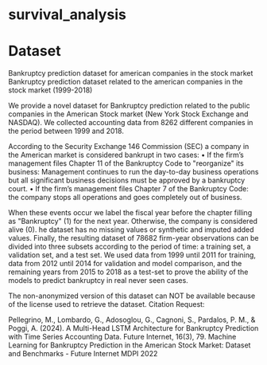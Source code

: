 # survival_analysis


# Dataset 
Bankruptcy prediction dataset for american companies in the stock market
Bankruptcy prediction dataset related to the american companies in the stock market (1999-2018)

We provide a novel dataset for Bankruptcy prediction related to the public companies in the American Stock market (New York Stock Exchange and NASDAQ). We collected accounting data from 8262 different companies in the period between 1999 and 2018.

According to the Security Exchange 146 Commission (SEC) a company in the American market is considered bankrupt in two cases: • If the firm’s management files Chapter 11 of the Bankruptcy Code to "reorganize" its business: Management continues to run the day-to-day business operations but all significant business decisions must be approved by a bankruptcy court. • If the firm’s management files Chapter 7 of the Bankruptcy Code: the company stops all operations and goes completely out of business.

When these events occur we label the fiscal year before the chapter filling as "Bankruptcy" (1) for the next year. Otherwise, the company is considered alive (0). he dataset has no missing values or synthetic and imputed added values. Finally, the resulting dataset of 78682 firm-year observations can be divided into three subsets according to the period of time: a training set, a validation set, and a test set. We used data from 1999 until 2011 for training, data from 2012 until 2014 for validation and model comparison, and the remaining years from 2015 to 2018 as a test-set to prove the ability of the models to predict bankruptcy in real never seen cases.

The non-anonymized version of this dataset can NOT be available because of the license used to retrieve the dataset.
Citation Request:

Pellegrino, M., Lombardo, G., Adosoglou, G., Cagnoni, S., Pardalos, P. M., & Poggi, A. (2024). A Multi-Head LSTM Architecture for Bankruptcy Prediction with Time Series Accounting Data. Future Internet, 16(3), 79.
Machine Learning for Bankruptcy Prediction in the American Stock Market: Dataset and Benchmarks - Future Internet MDPI 2022